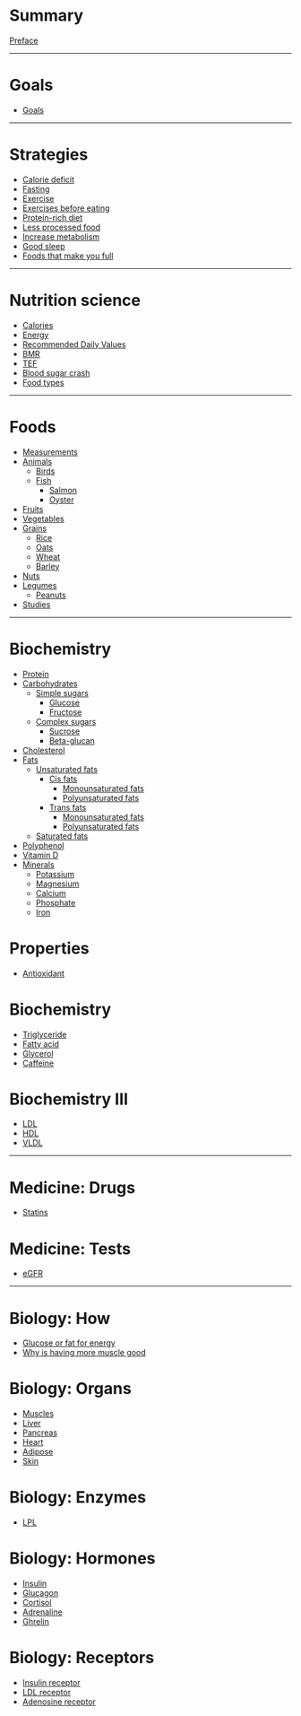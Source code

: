 # Summary

[Preface](./SUMMARY.md)

---

# Goals

- [Goals](./goals.md)


---

# Strategies

- [Calorie deficit]()
- [Fasting]()
- [Exercise]()
- [Exercises before eating]()
- [Protein-rich diet]()
- [Less processed food]()
- [Increase metabolism]()
- [Good sleep]()
- [Foods that make you full]()

---

# Nutrition science

- [Calories](./nutrition/calories.md)
- [Energy](./nutrition/energy.md)
- [Recommended Daily Values](./nutrition/recommended-daily-values.md)
- [BMR](./nutrition/bmr.md)
- [TEF](./nutrition/thermic-effect-of-food.md)
- [Blood sugar crash](./nutrition/blood-sugar-crash.md)
- [Food types](./nutrition/food-types.md)

---

# Foods

- [Measurements](./foods/measurements.md)
- [Animals]()
  - [Birds]()
  - [Fish]()
    - [Salmon]()
    - [Oyster]()
- [Fruits](./foods/fruits.md)
- [Vegetables](./foods/vegetables.md)
- [Grains]()
  - [Rice]()
  - [Oats](./foods/oats.md)
  - [Wheat]()
  - [Barley]()
- [Nuts](./foods/nuts.md)
- [Legumes]()
  - [Peanuts]()
- [Studies](./foods/studies.md)

---

# Biochemistry

- [Protein](./biochemistry/protein.md)
- [Carbohydrates](./biochemistry/carbohydrates.md)
    - [Simple sugars]()
      - [Glucose](./biochemistry/glucose.md)
      - [Fructose](./biochemistry/fructose.md)
    - [Complex sugars]()
      - [Sucrose](./biochemistry/sucrose.md)
      - [Beta-glucan](./biochemistry/beta-glucan.md)
- [Cholesterol](./biochemistry/cholesterol.md)
- [Fats]()
  - [Unsaturated fats](./biochemistry/unsaturated-fats.md)
    - [Cis fats]()
      - [Monounsaturated fats](./biochemistry/monounsaturated-fats.md)
      - [Polyunsaturated fats](./biochemistry/polyunsaturated-fats.md)
    - [Trans fats](./biochemistry/trans-fats.md)
      - [Monounsaturated fats]()
      - [Polyunsaturated fats]()
  - [Saturated fats](./biochemistry/saturated-fats.md)
- [Polyphenol]()
- [Vitamin D]()
- [Minerals]()
  - [Potassium]()
  - [Magnesium]()
  - [Calcium]()
  - [Phosphate]()
  - [Iron]()
 
# Properties

- [Antioxidant]()

# Biochemistry

- [Triglyceride]()
- [Fatty acid]()
- [Glycerol]()
- [Caffeine](./biochemistry/caffeine.md)

# Biochemistry III

- [LDL]()
- [HDL]()
- [VLDL]()

---

# Medicine: Drugs

- [Statins](./medicine/statins.md)

# Medicine: Tests

- [eGFR]()

---

# Biology: How

- [Glucose or fat for energy](./biology/how/glucose-or-fat-for-energy.md)
- [Why is having more muscle good]()

# Biology: Organs

- [Muscles](./biology/organs/muscles.md)
- [Liver](./biology/organs/liver.md)
- [Pancreas](./biology/organs/pancreas.md)
- [Heart](./biology/organs/heart.md)
- [Adipose]()
- [Skin]()

# Biology: Enzymes

- [LPL]()

# Biology: Hormones

- [Insulin]()
- [Glucagon]()
- [Cortisol](./biology/hormone/cortisol.md)
- [Adrenaline](./biology/hormone/adrenaline.md)
- [Ghrelin](./biology/hormone/ghrelin.md)

# Biology: Receptors

- [Insulin receptor](./biology/receptor/insulin-receptor.md)
- [LDL receptor](./biology/receptor/ldl-receptor.md)
- [Adenosine receptor](./biology/receptor/adenosine-receptor.md)
